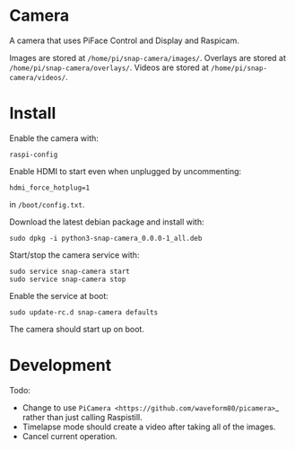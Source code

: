 Camera
======
A camera that uses PiFace Control and Display and Raspicam.

Images are stored at `/home/pi/snap-camera/images/`.
Overlays are stored at `/home/pi/snap-camera/overlays/`.
Videos are stored at `/home/pi/snap-camera/videos/`.


Install
=======
Enable the camera with:

    raspi-config

Enable HDMI to start even when unplugged by uncommenting:

    hdmi_force_hotplug=1

in `/boot/config.txt`.

Download the latest debian package and install with:

    sudo dpkg -i python3-snap-camera_0.0.0-1_all.deb

Start/stop the camera service with:

    sudo service snap-camera start
    sudo service snap-camera stop

Enable the service at boot:

    sudo update-rc.d snap-camera defaults

The camera should start up on boot.

Development
===========

Todo:

- Change to use `PiCamera <https://github.com/waveform80/picamera>`_ rather
  than just calling Raspistill.
- Timelapse mode should create a video after taking all of the images.
- Cancel current operation.